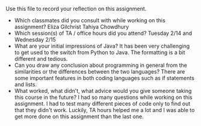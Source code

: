 Use this file to record your reflection on this assignment.

- Which classmates did you consult with while working on this assignment?
Eliza Gilchrist Tahiya Chowdhury
- Which session(s) of TA / office hours did you attend?
Tuesday 2/14 and Wednesday 2/15
- What are your initial impressions of Java? 
It has been very challenging to get used to the switch from Python to Java. The formatting is a bit different and tedious.
- Can you draw any conclusion about programming in general from the similarities or the differences between the two languages? 
There are some important features in both coding languages such as if statements and lists. 
- What worked, what didn't, what advice would you give someone taking this course in the future?
I had so many questions while working on this assignment. I had to test many different pieces of code only to find out that they didn't work. Luckily, TA hours helped me a lot and I was able to get more done on this assignment than the last one. 